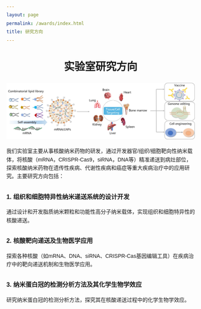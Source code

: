 ```yaml
---
layout: page
permalink: /awards/index.html
title: 研究方向
---
```

<head>
    <meta charset="UTF-8">
    <meta name="viewport" content="width=device-width, initial-scale=1.0">
    <title>实验室研究方向</title>
    <style>
        body {
            font-family: Arial, sans-serif;
            margin: 20px;
            line-height: 1.6;
        }
        .research-section {
            max-width: 800px;
            margin: 0 auto;
        }
        h1 {
            text-align: center;
        }
        .research-direction {
            margin-bottom: 30px;
        }
        .research-direction h2 {
            color: #007bff;
        }
        .research-direction ul {
            list-style-type: disc;
            padding-left: 20px;
        }
    </style>
</head>
<body>
    <div>
        <h1>实验室研究方向</h1>
        <img src="/images/lnp-sc.jpg" alt="lnp">
    </div>
    <div class="research-section">
        <div class="research-direction">
        <p>我们实验室主要从事核酸纳米药物的研发，通过开发器官/组织/细胞靶向性纳米载体，将核酸（mRNA，CRISPR-Cas9，siRNA，DNA等）精准递送到病灶部位，探索核酸纳米药物在遗传性疾病、代谢性疾病和癌症等重大疾病治疗中的应用研究。主要研究方向包括：</p>
        </div>
        <div class="research-direction">
            <h3>1. 组织和细胞特异性纳米递送系统的设计开发</h3>
            <p>通过设计和开发脂质纳米颗粒和功能性高分子纳米载体，实现组织和细胞特异性的核酸递送。</p>
        </div>
        <div class="research-direction">
            <h3>2. 核酸靶向递送及生物医学应用</h3>
            <p>探索各种核酸（如mRNA、DNA、siRNA、CRISPR-Cas基因编辑工具）在疾病治疗中的靶向递送机制和生物医学应用。</p>
        </div>
        <div class="research-direction">
            <h3>3. 纳米蛋白冠的检测分析方法及其化学生物学效应</h3>
            <p>研究纳米蛋白冠的检测分析方法，探究其在核酸递送过程中的化学生物学效应。</p>
        </div>
    </div>
</body>

